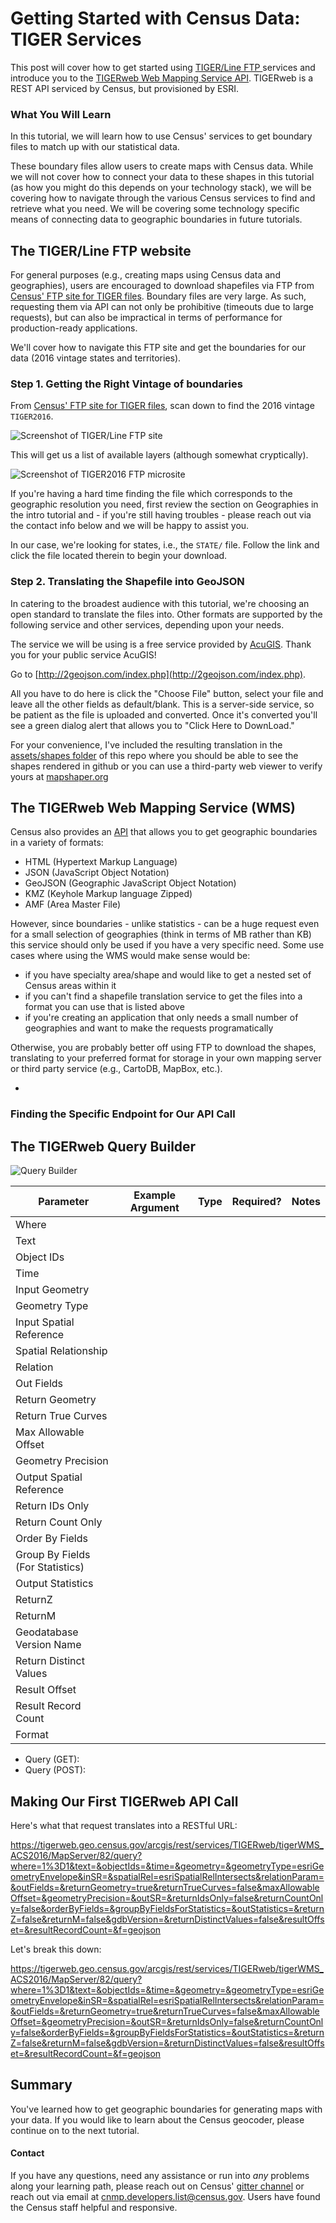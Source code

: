 # Getting Started with Census Data: TIGER Services

This post will cover how to get started using [TIGER/Line FTP ](ftp://ftp2.census.gov/geo/tiger) services and introduce you to the [TIGERweb Web Mapping Service API](https://tigerweb.geo.census.gov/tigerwebmain/TIGERweb_main.html). TIGERweb is a REST API serviced by Census, but provisioned by ESRI.

### What You Will Learn

In this tutorial, we will learn how to use Census' services to get boundary files to match up with our statistical data.

These boundary files allow users to create maps with Census data. While we will not cover how to connect your data to these shapes in this tutorial (as how you might do this depends on your technology stack), we will be covering how to navigate through the various Census services to find and retrieve what you need. We will be covering some technology specific means of connecting data to geographic boundaries in future tutorials.

## The TIGER/Line FTP website

For general purposes (e.g., creating maps using Census data and geographies), users are encouraged to download shapefiles via FTP from [Census' FTP site for TIGER files](ftp://ftp2.census.gov/geo/tiger). Boundary files are very large. As such, requesting them via API can not only be prohibitive (timeouts due to large requests), but can also be impractical in terms of performance for production-ready applications.

We'll cover how to navigate this FTP site and get the boundaries for our data (2016 vintage states and territories).

### Step 1. Getting the Right Vintage of boundaries

From [Census' FTP site for TIGER files](ftp://ftp2.census.gov/geo/tiger), scan down to find the 2016 vintage `TIGER2016`.

![Screenshot of TIGER/Line FTP site](https://raw.githubusercontent.com/loganpowell/tutorials/master/dataweb/assets/TIGERline-FTP.png)

This will get us a list of available layers (although somewhat cryptically).

![Screenshot of TIGER2016 FTP microsite](https://raw.githubusercontent.com/loganpowell/tutorials/master/dataweb/assets/TIGERline-FTP-2016.png)

If you're having a hard time finding the file which corresponds to the geographic resolution you need, first review the section on Geographies in the intro tutorial and - if you're still having troubles - please reach out via the contact info below and we will be happy to assist you.

In our case, we're looking for states, i.e., the `STATE/` file. Follow the link and click the file located therein to begin your download.

### Step 2. Translating the Shapefile into GeoJSON

In catering to the broadest audience with this tutorial, we're choosing an open standard to translate the files into. Other formats are supported by the following service and other services, depending upon your needs.

The service we will be using is a free service provided by [AcuGIS](https://www.acugis.com/). Thank you for your public service AcuGIS!

Go to [http://2geojson.com/index.php](http://2geojson.com/index.php).

All you have to do here is click the "Choose File" button, select your file and leave all the other fields as default/blank. This is a server-side service, so be patient as the file is uploaded and converted. Once it's converted you'll see a green dialog alert that allows you to "Click Here to DownLoad."

For your convenience, I've included the resulting translation in the [assets/shapes folder](./assets/shapes.2016-states.json) of this repo where you should be able to see the shapes rendered in github or you can use a third-party web viewer to verify yours at [mapshaper.org](http://mapshaper.org/)

## The TIGERweb Web Mapping Service (WMS)

Census also provides an [API](https://tigerweb.geo.census.gov/tigerwebmain/TIGERweb_wms.html) that allows you to get geographic boundaries in a variety of formats:

- HTML (Hypertext Markup Language)
- JSON (JavaScript Object Notation)
- GeoJSON (Geographic JavaScript Object Notation)
- KMZ (Keyhole Markup language Zipped)
- AMF (Area Master File)

However, since boundaries - unlike statistics - can be a huge request even for a small selection of geographies (think in terms of MB rather than KB) this service should only be used if you have a very specific need. Some use cases where using the WMS would make sense would be:

- if you have specialty area/shape and would like to get a nested set of Census areas within it
- if you can't find a shapefile translation service to get the files into a format you can use that is listed above
- if you're creating an application that only needs a small number of geographies and want to make the requests programatically

Otherwise, you are probably better off using FTP to download the shapes, translating to your preferred format for storage in your own mapping server or third party service (e.g., CartoDB, MapBox, etc.).

-


### Finding the Specific Endpoint for Our API Call


## The TIGERweb Query Builder

![Query Builder](https://raw.githubusercontent.com/loganpowell/tutorials/master/dataweb/assets/tigerweb-query-builder-shot.png)

| Parameter | Example Argument | Type | Required? | Notes |
| --- | --- | --- | --- | --- |
| Where |   |   |   |   |
| Text |   |   |   |   |
| Object IDs |   |   |   |   |
| Time |   |   |   |   |
| Input Geometry |   |   |   |   |
| Geometry Type |   |   |   |   |
| Input Spatial Reference |   |   |   |   |
| Spatial Relationship |   |   |   |   |
| Relation |   |   |   |   |
| Out Fields |   |   |   |   |
| Return Geometry |   |   |   |   |
| Return True Curves |   |   |   |   |
| Max Allowable Offset |   |   |   |   |
| Geometry Precision |   |   |   |   |
| Output Spatial Reference |   |   |   |   |
| Return IDs Only |   |   |   |   |
| Return Count Only |   |   |   |   |
| Order By Fields |   |   |   |   |
| Group By Fields (For Statistics) |   |   |   |   |
| Output Statistics |   |   |   |   |
| ReturnZ |   |   |   |   |
| ReturnM |   |   |   |   |
| Geodatabase Version Name |   |   |   |   |
| Return Distinct Values |   |   |   |   |
| Result Offset |   |   |   |   |
| Result Record Count |   |   |   |   |
| Format |   |   |   |   |

- Query (GET):
- Query (POST):


## Making Our First TIGERweb API Call


Here's what that request translates into a RESTful URL:

https://tigerweb.geo.census.gov/arcgis/rest/services/TIGERweb/tigerWMS_ACS2016/MapServer/82/query?where=1%3D1&text=&objectIds=&time=&geometry=&geometryType=esriGeometryEnvelope&inSR=&spatialRel=esriSpatialRelIntersects&relationParam=&outFields=&returnGeometry=true&returnTrueCurves=false&maxAllowableOffset=&geometryPrecision=&outSR=&returnIdsOnly=false&returnCountOnly=false&orderByFields=&groupByFieldsForStatistics=&outStatistics=&returnZ=false&returnM=false&gdbVersion=&returnDistinctValues=false&resultOffset=&resultRecordCount=&f=geojson

Let's break this down:

https://tigerweb.geo.census.gov/arcgis/rest/services/TIGERweb/tigerWMS_ACS2016/MapServer/82/query?where=1%3D1&text=&objectIds=&time=&geometry=&geometryType=esriGeometryEnvelope&inSR=&spatialRel=esriSpatialRelIntersects&relationParam=&outFields=&returnGeometry=true&returnTrueCurves=false&maxAllowableOffset=&geometryPrecision=&outSR=&returnIdsOnly=false&returnCountOnly=false&orderByFields=&groupByFieldsForStatistics=&outStatistics=&returnZ=false&returnM=false&gdbVersion=&returnDistinctValues=false&resultOffset=&resultRecordCount=&f=geojson


## Summary

You've learned how to get geographic boundaries for generating maps with your data. If you would like to learn about the Census geocoder, please continue on to the next tutorial.


#### Contact
If you have any questions, need any assistance or run into *any* problems along your learning path, please reach out on Census' [gitter channel](https://gitter.im/uscensusbureau/home) or reach out via email at [cnmp.developers.list@census.gov](mailto:cnmp.developers.list@census.gov). Users have found the Census staff helpful and responsive.
<!--stackedit_data:
eyJoaXN0b3J5IjpbLTE2NTI5MzUwNzEsLTE1ODE4NTI3OTFdfQ
==
-->
